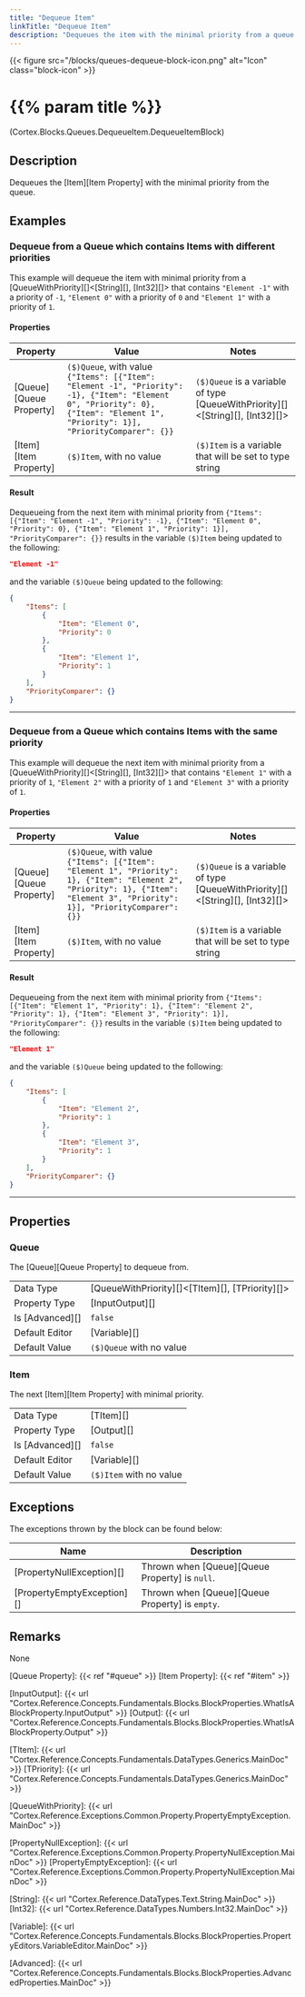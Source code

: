 ```yaml
---
title: "Dequeue Item"
linkTitle: "Dequeue Item"
description: "Dequeues the item with the minimal priority from a queue."
---
```


{{< figure src="/blocks/queues-dequeue-block-icon.png" alt="Icon" class="block-icon" >}}

# {{% param title %}}

<p class="namespace">(Cortex.Blocks.Queues.DequeueItem.DequeueItemBlock)</p>

## Description

Dequeues the [Item][Item Property] with the minimal priority from the queue.

## Examples

### Dequeue from a Queue which contains Items with different priorities

This example will dequeue the item with minimal priority from a [QueueWithPriority][]&lt;[String][], [Int32][]&gt; that contains `"Element -1"` with a priority of `-1`,   `"Element 0"` with a priority of `0` and `"Element 1"` with a priority of `1`.

#### Properties

| Property           | Value                     | Notes                                    |
|--------------------|---------------------------|------------------------------------------|
| [Queue][Queue Property] | `($)Queue`, with value `{"Items": [{"Item": "Element -1", "Priority": -1}, {"Item": "Element 0", "Priority": 0}, {"Item": "Element 1", "Priority": 1}], "PriorityComparer": {}}` | `($)Queue` is a variable of type [QueueWithPriority][]&lt;[String][], [Int32][]&gt; |
| [Item][Item Property] | `($)Item`, with no value | `($)Item` is a variable that will be set to type string |

#### Result

Dequeueing from the next item with minimal priority from `{"Items": [{"Item": "Element -1", "Priority": -1}, {"Item": "Element 0", "Priority": 0}, {"Item": "Element 1", "Priority": 1}], "PriorityComparer": {}}` results in the variable `($)Item` being updated to the following:

```json
"Element -1"
```

and the variable `($)Queue` being updated to the following:

```json
{
    "Items": [
        {
            "Item": "Element 0", 
            "Priority": 0
        },
        {
            "Item": "Element 1",
            "Priority": 1
        }
    ], 
    "PriorityComparer": {}
}
```

***

### Dequeue from a Queue which contains Items with the same priority

This example will dequeue the next item with minimal priority from a [QueueWithPriority][]&lt;[String][], [Int32][]&gt; that contains `"Element 1"` with a priority of `1`, `"Element 2"` with a priority of `1` and `"Element 3"` with a priority of `1`.

#### Properties

| Property           | Value                     | Notes                                    |
|--------------------|---------------------------|------------------------------------------|
| [Queue][Queue Property] | `($)Queue`, with value `{"Items": [{"Item": "Element 1", "Priority": 1}, {"Item": "Element 2", "Priority": 1}, {"Item": "Element 3", "Priority": 1}], "PriorityComparer": {}}` | `($)Queue` is a variable of type [QueueWithPriority][]&lt;[String][], [Int32][]&gt; |
| [Item][Item Property] | `($)Item`, with no value | `($)Item` is a variable that will be set to type string |

#### Result

Dequeueing from the next item with minimal priority from `{"Items": [{"Item": "Element 1", "Priority": 1}, {"Item": "Element 2", "Priority": 1}, {"Item": "Element 3", "Priority": 1}], "PriorityComparer": {}}` results in the variable `($)Item` being updated to the following:

```json
"Element 1"
```

and the variable `($)Queue` being updated to the following:

```json
{
    "Items": [
        {
            "Item": "Element 2", 
            "Priority": 1
        },
        {
            "Item": "Element 3",
            "Priority": 1
        }
    ], 
    "PriorityComparer": {}
}
```

***

## Properties

### Queue

The [Queue][Queue Property] to dequeue from.
  
| | |
|--------------------|---------------------------|
| Data Type | [QueueWithPriority][]&lt;[TItem][], [TPriority][]&gt; |
| Property Type | [InputOutput][] |
| Is [Advanced][] | `false` |
| Default Editor | [Variable][] |
| Default Value | `($)Queue` with no value |

### Item

The next [Item][Item Property] with minimal priority.

| | |
|--------------------|---------------------------|
| Data Type | [TItem][] |
| Property Type | [Output][] |
| Is [Advanced][] | `false` |
| Default Editor | [Variable][] |
| Default Value | `($)Item` with no value |

## Exceptions

The exceptions thrown by the block can be found below:

| Name     | Description |
|----------|----------|
| [PropertyNullException][] | Thrown when [Queue][Queue Property] is `null`. |
| [PropertyEmptyException][] | Thrown when [Queue][Queue Property] is `empty`.|

## Remarks

None

[Queue Property]: {{< ref "#queue" >}}
[Item Property]: {{< ref "#item" >}}

[InputOutput]: {{< url "Cortex.Reference.Concepts.Fundamentals.Blocks.BlockProperties.WhatIsABlockProperty.InputOutput" >}}
[Output]: {{< url "Cortex.Reference.Concepts.Fundamentals.Blocks.BlockProperties.WhatIsABlockProperty.Output" >}}

[TItem]: {{< url "Cortex.Reference.Concepts.Fundamentals.DataTypes.Generics.MainDoc" >}}
[TPriority]: {{< url "Cortex.Reference.Concepts.Fundamentals.DataTypes.Generics.MainDoc" >}}

[QueueWithPriority]: {{< url "Cortex.Reference.Exceptions.Common.Property.PropertyEmptyException.MainDoc" >}}

[PropertyNullException]: {{< url "Cortex.Reference.Exceptions.Common.Property.PropertyNullException.MainDoc" >}}
[PropertyEmptyException]: {{< url "Cortex.Reference.Exceptions.Common.Property.PropertyNullException.MainDoc" >}}

[String]: {{< url "Cortex.Reference.DataTypes.Text.String.MainDoc" >}}
[Int32]: {{< url "Cortex.Reference.DataTypes.Numbers.Int32.MainDoc" >}}

[Variable]: {{< url "Cortex.Reference.Concepts.Fundamentals.Blocks.BlockProperties.PropertyEditors.VariableEditor.MainDoc" >}}

[Advanced]: {{< url "Cortex.Reference.Concepts.Fundamentals.Blocks.BlockProperties.AdvancedProperties.MainDoc" >}}
